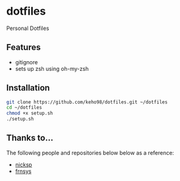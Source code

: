 # dotfiles
Personal Dotfiles

## Features
- gitignore
- sets up zsh using oh-my-zsh

## Installation

```sh
git clone https://github.com/keho98/dotfiles.git ~/dotfiles
cd ~/dotfiles
chmod +x setup.sh
./setup.sh
```

## Thanks to...
The following people and repositories below below as a reference: 
- [nicksp](https://github.com/nicksp/dotfiles)
- [frnsys](https://github.com/frnsys/dippindots)
